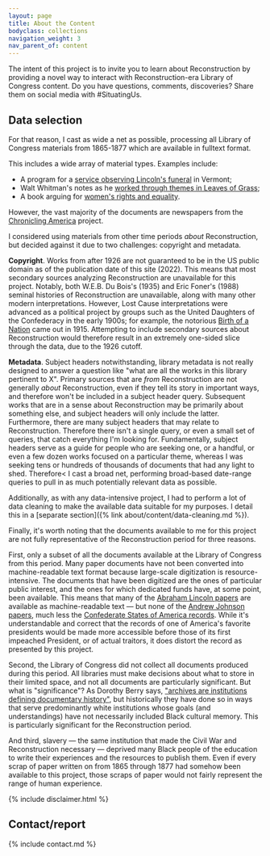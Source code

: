 ```yaml
---
layout: page
title: About the Content
bodyclass: collections
navigation_weight: 3
nav_parent_of: content
---
```


The intent of this project is to invite you to learn about Reconstruction by providing a novel way to interact with Reconstruction-era Library of Congress content. Do you have questions, comments, discoveries? Share them on social media with #SituatingUs.

## Data selection
For that reason, I cast as wide a net as possible, processing all Library of Congress materials from 1865-1877 which are available in fulltext format.

This includes a wide array of material types. Examples include:
* A program for a [service observing Lincoln's funeral](https://loc.gov/item/rbpe.1770390a) in Vermont;
* Walt Whitman's notes as he [worked through themes in Leaves of Grass](https://loc.gov/item/mss1863001302);
* A book arguing for [women's rights and equality](https://www.loc.gov/item/09028337/).

However, the vast majority of the documents are newspapers from the [Chronicling America](https://chroniclingamerica.loc.gov/) project.

I considered using materials from other time periods _about_ Reconstruction, but decided against it due to two challenges: copyright and metadata.

**Copyright**. Works from after 1926 are not guaranteed to be in the US public domain as of the publication date of this site (2022). This means that most secondary sources analyzing Reconstruction are unavailable for this project. Notably, both W.E.B. Du Bois's (1935) and Eric Foner's (1988) seminal histories of Reconstruction are unavailable, along with many other modern interpretations. However, Lost Cause interpretations were advanced as a political project by groups such as the United Daughters of the Confederacy in the early 1900s; for example, the notorious [Birth of a Nation](https://www.loc.gov/search/?fa=subject:birth+of+a+nation+%28motion+picture%29) came out in 1915. Attempting to include secondary sources about Reconstruction would therefore result in an extremely one-sided slice through the data, due to the 1926 cutoff.

**Metadata**. Subject headers notwithstanding, library metadata is not really designed to answer a question like "what are all the works in this library pertinent to X". Primary sources that are _from_ Reconstruction are not generally _about_ Reconstruction, even if they tell its story in important ways, and therefore won't be included in a subject header query. Subsequent works that are in a sense about Reconstruction may be primarily about something else, and subject headers will only include the latter. Furthermore, there are many subject headers that may relate to Reconstruction. Therefore there isn't a single query, or even a small set of queries, that catch everything I'm looking for. Fundamentally, subject headers serve as a guide for people who are seeking one, or a handful, or even a few dozen works focused on a particular theme, whereas I was seeking tens or hundreds of thousands of documents that had any light to shed. Therefore< I cast a broad net, performing broad-based date-range queries to pull in as much potentially relevant data as possible.

Additionally, as with any data-intensive project, I had to perform a lot of data cleaning to make the available data suitable for my purposes. I detail this in a [separate section]({% link about/content/data-cleaning.md %}).

Finally, it's worth noting that the documents available to me for this project are not fully representative of the Reconstruction period for three reasons.

First, only a subset of all the documents available at the Library of Congress from this period. Many paper documents have not been converted into machine-readable text format because large-scale digitization is resource-intensive. The documents that have been digitized are the ones of particular public interest, and the ones for which dedicated funds have, at some point, been available. This means that many of the [Abraham Lincoln papers](https://www.loc.gov/collections/abraham-lincoln-papers/about-this-collection/) are available as machine-readable text — but none of the [Andrew Johnson papers](https://www.loc.gov/collections/andrew-johnson-papers/about-this-collection/), much less the [Confederate States of America records](https://www.loc.gov/collections/confederate-states-of-america-records/about-this-collection/). While it's understandable and correct that the records of one of America's favorite presidents would be made more accessible before those of its first impeached President, or of actual traitors, it does distort the record as presented by this project.

Second, the Library of Congress did not collect all documents produced during this period. All libraries must make decisions about what to store in their limited space, and not all documents are particularly significant. But what is "significance"? As Dorothy Berry says, ["archives are institutions defining documentary history"](https://www.uproot.space/features/the-house-archives-built), but historically they have done so in ways that serve predominantly white institutions whose goals (and understandings) have not necessarily included Black cultural memory. This is particularly significant for the Reconstruction period.

And third, slavery — the same institution that made the Civil War and Reconstruction necessary — deprived many Black people of the education to write their experiences and the resources to publish them. Even if every scrap of paper written on from 1865 through 1877 had somehow been available to this project, those scraps of paper would not fairly represent the range of human experience.

{% include disclaimer.html %}

## Contact/report
{% include contact.md %}
